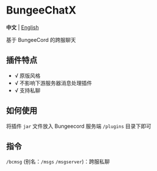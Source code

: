 # BungeeChatX

**中文** | [English](https://github.com/HJFunnyMinecraft/BungeeChatX/blob/main/README_EN.md)

基于 BungeeCord 的跨服聊天

## 插件特点

- √ 原版风格
- √ 不影响下游服务器消息处理插件
- √ 支持私聊

## 如何使用

将插件 `jar` 文件放入 Bungeecord 服务端 `/plugins` 目录下即可

## 指令

`/bcmsg` (别名：`/msgs` `/msgserver`)：跨服私聊
